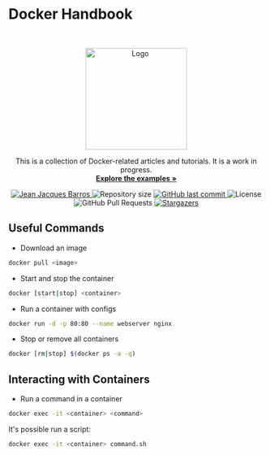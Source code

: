 # Docker Handbook

<br />
<p align="center">
    <img src="https://www.docker.com/wp-content/uploads/2022/03/Moby-logo.png.webp" width="200" alt="Logo">
    <p align="center">
    This is a collection of Docker-related articles and tutorials. It is a work in progress.
      <br />
      <a href="https://github.com/jjeanjacques10/docker-handbook"><strong>Explore the examples »</strong></a>
    </p>
</p>

<p align="center">
   <a href="https://www.linkedin.com/in/jjean-jacques10/">
      <img alt="Jean Jacques Barros" src="https://img.shields.io/badge/-JeanJacquesBarros-25ABE1?style=flat&logo=Linkedin&logoColor=white" />
   </a>
  <img alt="Repository size" src="https://img.shields.io/github/repo-size/jjeanjacques10/docker-handbook?color=25ABE1">

  <a href="https://github.com/jjeanjacques10/docker-handbook/commits/master">
    <img alt="GitHub last commit" src="https://img.shields.io/github/last-commit/jjeanjacques10/docker-handbook?color=25ABE1">
  </a>
  <img alt="License" src="https://img.shields.io/badge/license-MIT-25ABE1">
  <img alt="GitHub Pull Requests" src="https://img.shields.io/github/issues-pr/jjeanjacques10/docker-handbook?color=25ABE1" />
  <a href="https://github.com/jjeanjacques10/docker-handbook/stargazers">
    <img alt="Stargazers" src="https://img.shields.io/github/stars/jjeanjacques10/docker-handbook?color=25ABE1&logo=github">
  </a>
</p>

## Useful Commands

- Download an image

``` bash
docker pull <image>
```

- Start and stop the container

``` bash
docker [start|stop] <container>
```

- Run a container with configs

``` bash
docker run -d -p 80:80 --name webserver nginx
```

- Stop or remove all containers

``` bash
docker [rm|stop] $(docker ps -a -q)

```

## Interacting with Containers

- Run a command in a container

``` bash
docker exec -it <container> <command>
```

It's possible run a script:

``` bash
docker exec -it <container> command.sh
```
